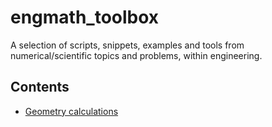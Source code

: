 # engmath_toolbox
A selection of scripts, snippets, examples and tools from numerical/scientific topics and problems, within engineering.

## Contents
* [Geometry calculations](../Geometry_Calculations/)